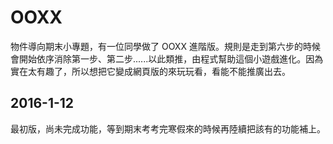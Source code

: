 # OOXX

物件導向期末小專題，有一位同學做了 OOXX 進階版。規則是走到第六步的時候會開始依序消除第一步、第二步......以此類推，由程式幫助這個小遊戲進化。因為實在太有趣了，所以想把它變成網頁版的來玩玩看，看能不能推廣出去。

## 2016-1-12

最初版，尚未完成功能，等到期末考考完寒假來的時候再陸續把該有的功能補上。

